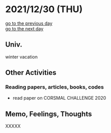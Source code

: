 # 2021/12/30 (THU)

<div class="date_jumper">
  <a class="link_wrapper" href="./29th.md"><div class="button">go to the previous day</div></a>
  <a class="link_wrapper" href="./31st.md"><div class="button">go to the next day</div></a>
</div>

## Univ.
winter vacation

## Other Activities
### Reading papers, articles, books, codes
- read paper on CORSMAL CHALLENGE 2020

## Memo, Feelings, Thoughts
XXXXX  
